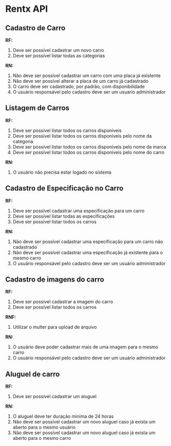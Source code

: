 # Rentx API

## **Cadastro de Carro**

**RF:**

1. Deve ser possível cadastrar um novo carro
2. Deve ser possível listar todas as categorias

**RN:**

1. Não deve ser possível cadastrar um carro com uma placa já existente
2. Não deve ser possível alterar a placa de um carro já cadastrado
3. O carro deve ser cadastrado, por padrão, com disponibilidade
4. O usuário responsável pelo cadastro deve ser um usuario administrador

## **Listagem de Carros**

**RF:**

1. Deve ser possível listar todos os carros disponíveis
2. Deve ser possível listar todos os carros disponíveis pelo nome da categoria
3. Deve ser possível listar todos os carros disponíveis pelo nome da marca
4. Deve ser possível listar todos os carros disponíveis pelo nome do carro

**RN:**

1. O usuário não precisa estar logado no sistema

## **Cadastro de Especificação no Carro**

**RF:**

1. Deve ser possível cadastrar uma especificação para um carro
2. Deve ser possível listar todas as especificações
3. Deve ser possível listar todos os carros

**RN:**

1. Não deve ser possível cadastrar uma especificação para um carro não cadastrado
2. Não deve ser possível cadastrar uma especificação já existente para o mesmo carro
3. O usuário responsável pelo cadastro deve ser um usuário administrador

## **Cadastro de imagens do carro**

**RF:**

1. Deve ser possível cadastrar a imagem do carro
2. Deve ser possível listar todos os carros

**RNF:**

1. Utilizar o multer para upload de arquivo

**RN:**

1. O usuário deve poder cadastrar mais de uma imagem para o mesmo carro
2. O usuário responsável pelo cadastro deve ser um usuário administrador

## **Aluguel de carro**

**RF:**

1. Deve ser possível cadastrar um aluguel

**RN:**

1. O aluguel deve ter duração minima de 24 horas
2. Não deve ser possível cadastrar um novo aluguel caso já exista um aberto para o mesmo usuário
3. Não deve ser possível cadastrar um novo aluguel caso já exista um aberto para o mesmo carro
